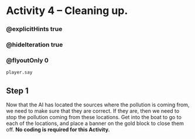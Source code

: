 # Activity 4 – Cleaning up.

### @explicitHints true
### @hideIteration true 
### @flyoutOnly 0

```python
player.say
```

## Step 1
Now that the AI has located the sources where the pollution is coming from, we need to make sure that they are correct. If they are, 
then we need to stop the pollution coming from these locations. 
Get into the boat to go to each of the locations, and place a banner on the gold block to close them off. 
**No coding is required for this Activity.**
